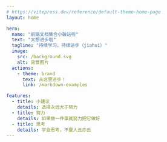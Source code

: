 ```yaml
---
# https://vitepress.dev/reference/default-theme-home-page
layout: home

hero:
  name: "前端文档集合小破站啦"
  text: "太想进步啦"
  tagline: "持续学习，持续进步（jiahui）"
  image:
    src: /background.svg
    alt: 背景图片
  actions:
    - theme: brand
      text: 从这里进步！
      link: /markdown-examples

features:
  - title: 小建议
    details: 选择永远大于努力
  - title: 努力
    details: 如果做一件事就努力把它做好
  - title: 思考
    details: 学会思考，不要人云亦云
---
```

